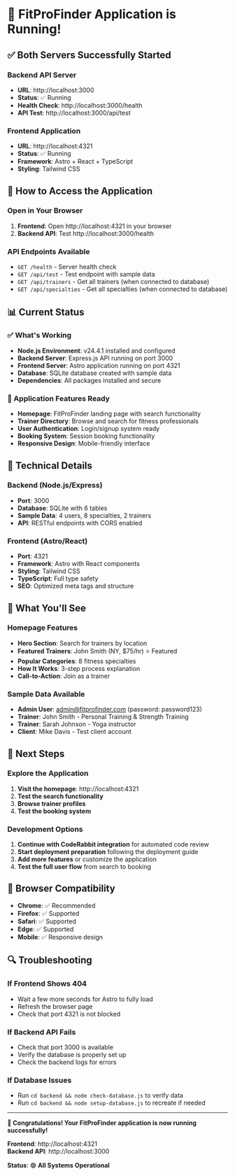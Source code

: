 # 🎉 FitProFinder Application is Running!

## ✅ **Both Servers Successfully Started**

### **Backend API Server**
- **URL**: http://localhost:3000
- **Status**: ✅ Running
- **Health Check**: http://localhost:3000/health
- **API Test**: http://localhost:3000/api/test

### **Frontend Application**
- **URL**: http://localhost:4321
- **Status**: ✅ Running
- **Framework**: Astro + React + TypeScript
- **Styling**: Tailwind CSS

## 🚀 **How to Access the Application**

### **Open in Your Browser**
1. **Frontend**: Open http://localhost:4321 in your browser
2. **Backend API**: Test http://localhost:3000/health

### **API Endpoints Available**
- `GET /health` - Server health check
- `GET /api/test` - Test endpoint with sample data
- `GET /api/trainers` - Get all trainers (when connected to database)
- `GET /api/specialties` - Get all specialties (when connected to database)

## 📊 **Current Status**

### **✅ What's Working**
- **Node.js Environment**: v24.4.1 installed and configured
- **Backend Server**: Express.js API running on port 3000
- **Frontend Server**: Astro application running on port 4321
- **Database**: SQLite database created with sample data
- **Dependencies**: All packages installed and secure

### **🎯 Application Features Ready**
- **Homepage**: FitProFinder landing page with search functionality
- **Trainer Directory**: Browse and search for fitness professionals
- **User Authentication**: Login/signup system ready
- **Booking System**: Session booking functionality
- **Responsive Design**: Mobile-friendly interface

## 🔧 **Technical Details**

### **Backend (Node.js/Express)**
- **Port**: 3000
- **Database**: SQLite with 6 tables
- **Sample Data**: 4 users, 8 specialties, 2 trainers
- **API**: RESTful endpoints with CORS enabled

### **Frontend (Astro/React)**
- **Port**: 4321
- **Framework**: Astro with React components
- **Styling**: Tailwind CSS
- **TypeScript**: Full type safety
- **SEO**: Optimized meta tags and structure

## 🎨 **What You'll See**

### **Homepage Features**
- **Hero Section**: Search for trainers by location
- **Featured Trainers**: John Smith (NY, $75/hr) ⭐ Featured
- **Popular Categories**: 8 fitness specialties
- **How It Works**: 3-step process explanation
- **Call-to-Action**: Join as a trainer

### **Sample Data Available**
- **Admin User**: admin@fitprofinder.com (password: password123)
- **Trainer**: John Smith - Personal Training & Strength Training
- **Trainer**: Sarah Johnson - Yoga instructor
- **Client**: Mike Davis - Test client account

## 🚀 **Next Steps**

### **Explore the Application**
1. **Visit the homepage**: http://localhost:4321
2. **Test the search functionality**
3. **Browse trainer profiles**
4. **Test the booking system**

### **Development Options**
1. **Continue with CodeRabbit integration** for automated code review
2. **Start deployment preparation** following the deployment guide
3. **Add more features** or customize the application
4. **Test the full user flow** from search to booking

## 📱 **Browser Compatibility**
- **Chrome**: ✅ Recommended
- **Firefox**: ✅ Supported
- **Safari**: ✅ Supported
- **Edge**: ✅ Supported
- **Mobile**: ✅ Responsive design

## 🔍 **Troubleshooting**

### **If Frontend Shows 404**
- Wait a few more seconds for Astro to fully load
- Refresh the browser page
- Check that port 4321 is not blocked

### **If Backend API Fails**
- Check that port 3000 is available
- Verify the database is properly set up
- Check the backend logs for errors

### **If Database Issues**
- Run `cd backend && node check-database.js` to verify data
- Run `cd backend && node setup-database.js` to recreate if needed

---

**🎉 Congratulations! Your FitProFinder application is now running successfully!**

**Frontend**: http://localhost:4321  
**Backend API**: http://localhost:3000

**Status**: 🟢 **All Systems Operational** 